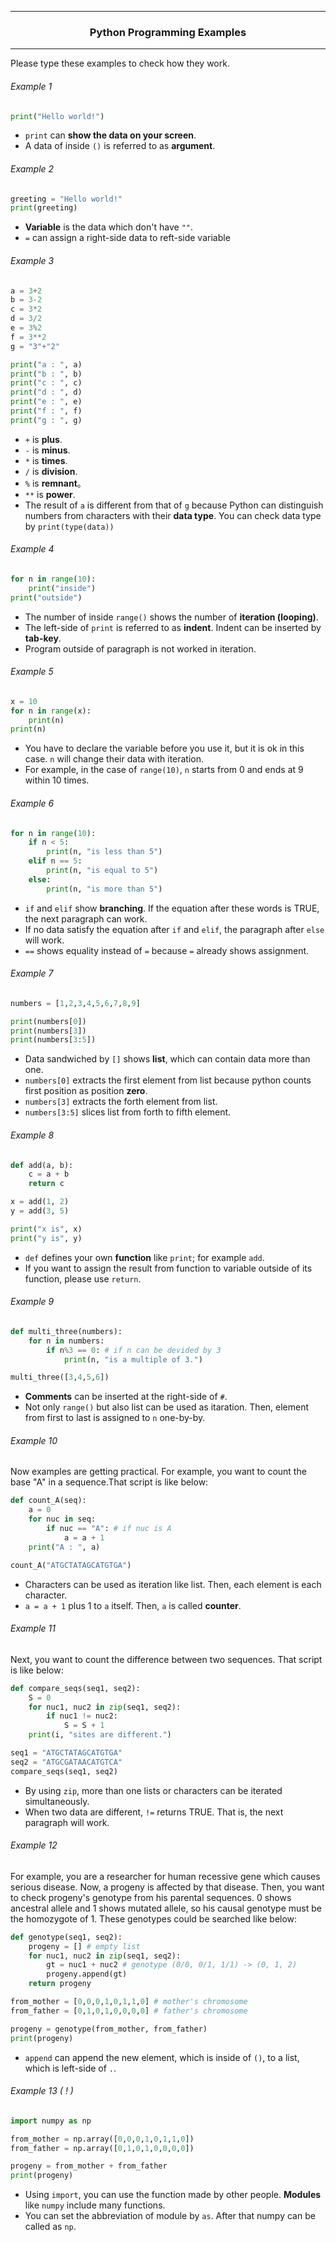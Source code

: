 
- - - - - - - - - - - - -
### <div style="text-align: center;"> Python Programming Examples </div>
-------------------------
Please type these examples to check how they work.

###### Example 1
```python
print("Hello world!")
```
+  ```print``` can **show the data on your screen**.
+ A data of inside ```()``` is referred to as **argument**.

###### Example 2
```python
greeting = "Hello world!"
print(greeting)
```
+ **Variable** is the data which don't have ```""```.
+ ```=``` can assign a right-side data to reft-side variable

###### Example 3
```python
a = 3+2
b = 3-2
c = 3*2
d = 3/2
e = 3%2
f = 3**2
g = "3"+"2"

print("a : ", a)
print("b : ", b)
print("c : ", c)
print("d : ", d)
print("e : ", e)
print("f : ", f)
print("g : ", g)
```
+ ```+``` is **plus**.
+ ```-``` is **minus**.
+ ```*``` is **times**.
+ ```/``` is **division**.
+ ```%``` is **remnant**。
+ ```**``` is **power**.
+ The result of ```a``` is different from that of ```g``` because Python can distinguish numbers from characters with their **data type**. You can check data type by ```print(type(data))```

###### Example 4
```python
for n in range(10):
    print("inside")
print("outside")
```
+ The number of inside ```range()``` shows the number of **iteration (looping)**.
+ The left-side of ```print``` is referred to as **indent**. Indent can be inserted by **tab-key**.
+ Program outside of paragraph is not worked in iteration.

###### Example 5
```python
x = 10
for n in range(x):
    print(n)
print(n)
```
+ You have to declare the variable before you use it, but it is ok in this case. ```n``` will change their data with iteration.
+ For example, in the case of ```range(10)```, ```n``` starts from 0 and ends at 9 within 10 times.

###### Example 6
```python
for n in range(10):
    if n < 5:
        print(n, "is less than 5")
    elif n == 5:
        print(n, "is equal to 5")
    else:
        print(n, "is more than 5")
```
+ ```if``` and  ```elif``` show **branching**. If the equation after these words is TRUE, the next paragraph can work.
+ If no data satisfy the equation after ```if``` and ```elif```, the paragraph after ```else``` will work.
+ ```==``` shows equality instead of ```=``` because ```=``` already shows assignment.

###### Example 7
```python
numbers = [1,2,3,4,5,6,7,8,9]

print(numbers[0])
print(numbers[3])
print(numbers[3:5])
```
+ Data sandwiched by ```[]``` shows **list**, which can contain data more than one.
+ ```numbers[0]``` extracts the first element from list because python counts first position as position **zero**.
+ ```numbers[3]``` extracts the forth element from list.
+ ```numbers[3:5]``` slices list from forth to fifth element.

###### Example 8
```python
def add(a, b):
    c = a + b
    return c

x = add(1, 2)
y = add(3, 5)

print("x is", x)
print("y is", y)
```
+ ```def``` defines your own **function** like ```print```; for example ```add```.
+ If you want to assign the result from function to variable outside of its function, please use ```return```.

###### Example 9
```python
def multi_three(numbers):
    for n in numbers:
        if n%3 == 0: # if n can be devided by 3
            print(n, "is a multiple of 3.")

multi_three([3,4,5,6])
```
+ **Comments** can be inserted at the right-side of ```#```.
+ Not only ```range()``` but also list can be used as itaration. Then, element from first to last is assigned to ```n``` one-by-by.

###### Example 10
Now examples are getting practical.
For example, you want to count the base "A" in a sequence.That script is like below:
```python
def count_A(seq):
    a = 0
    for nuc in seq:
        if nuc == "A": # if nuc is A
            a = a + 1
    print("A : ", a)

count_A("ATGCTATAGCATGTGA")
```
+ Characters can be used as iteration like list. Then, each element is each character.  
+ ```a = a + 1``` plus 1 to ```a``` itself. Then, ```a``` is called **counter**.

###### Example 11
Next, you want to count the difference between two sequences. That script is like below:
```python
def compare_seqs(seq1, seq2):
    S = 0
    for nuc1, nuc2 in zip(seq1, seq2):
        if nuc1 != nuc2:
            S = S + 1
    print(i, "sites are different.")

seq1 = "ATGCTATAGCATGTGA"
seq2 = "ATGCGATAACATGTCA"
compare_seqs(seq1, seq2)
```
+ By using ```zip```, more than one lists or characters can be iterated simultaneously.
+ When two data are different,  ```!=``` returns TRUE. That is, the next paragraph will work.

###### Example 12
For example, you are a researcher for human recessive gene which causes serious disease. Now, a progeny is affected by that disease. Then, you want to check progeny's genotype from his parental sequences. 0 shows ancestral allele and 1 shows mutated allele, so his causal genotype must be the homozygote of 1. These genotypes could be searched like below:
```python
def genotype(seq1, seq2):
    progeny = [] # empty list
    for nuc1, nuc2 in zip(seq1, seq2):
        gt = nuc1 + nuc2 # genotype (0/0, 0/1, 1/1) -> (0, 1, 2)
        progeny.append(gt)
    return progeny

from_mother = [0,0,0,1,0,1,1,0] # mother's chromosome
from_father = [0,1,0,1,0,0,0,0] # father's chromosome

progeny = genotype(from_mother, from_father)
print(progeny)
```
+ ```append``` can append the new element, which is inside of ```()```, to a list, which is left-side of ```.```.

###### Example 13 ( ! )
```python
import numpy as np

from_mother = np.array([0,0,0,1,0,1,1,0])
from_father = np.array([0,1,0,1,0,0,0,0])

progeny = from_mother + from_father
print(progeny)
```
+ Using ```import```, you can use the function made by other people. **Modules** like ```numpy``` include many functions.
+ You can set the abbreviation of module by ```as```. After that numpy can be called as ```np```.
